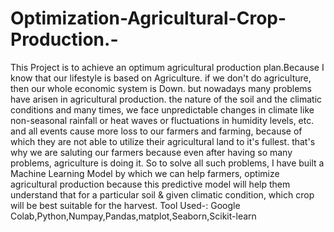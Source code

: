 # Optimization-Agricultural-Crop-Production.-
This Project is to achieve an optimum agricultural production plan.Because I know that our lifestyle is based on Agriculture. if we don't do agriculture, then our whole economic system is Down. but nowadays many problems have arisen in agricultural production. the nature of the soil and the climatic conditions and many times, we face unpredictable changes in climate like non-seasonal rainfall or heat waves or fluctuations in humidity levels, etc. and all events cause more loss to our farmers and farming, because of which they are not able to utilize their agricultural land to it's fullest. that's why we are saluting our farmers because even after having so many problems, agriculture is doing it. So to solve all such problems, I have built a Machine Learning Model by which we can help farmers, optimize agricultural production because this predictive model will help them understand that for a particular soil & given climatic condition, which crop will be best suitable for the harvest. 
Tool Used-: Google Colab,Python,Numpay,Pandas,matplot,Seaborn,Scikit-learn

